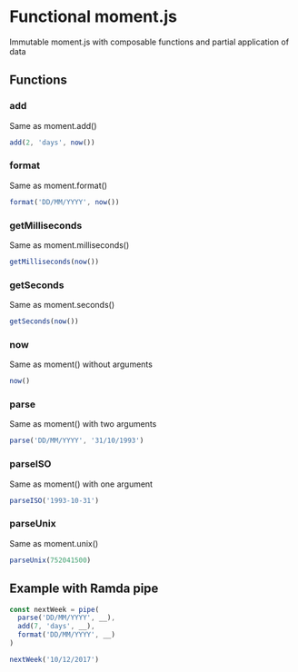 # Functional moment.js

Immutable moment.js with composable functions and partial application of data

## Functions

### add

Same as moment.add()

```js
add(2, 'days', now())
```

### format

Same as moment.format()

```js
format('DD/MM/YYYY', now())
```

### getMilliseconds

Same as moment.milliseconds()

```js
getMilliseconds(now())
```

### getSeconds

Same as moment.seconds()

```js
getSeconds(now())
```

### now

Same as moment() without arguments

```js
now()
```

### parse

Same as moment() with two arguments

```js
parse('DD/MM/YYYY', '31/10/1993')
```

### parseISO

Same as moment() with one argument

```js
parseISO('1993-10-31')
```

### parseUnix

Same as moment.unix()

```js
parseUnix(752041500)
```

## Example with Ramda pipe

```js
const nextWeek = pipe(
  parse('DD/MM/YYYY', __),
  add(7, 'days', __),
  format('DD/MM/YYYY', __)
)

nextWeek('10/12/2017')
```
